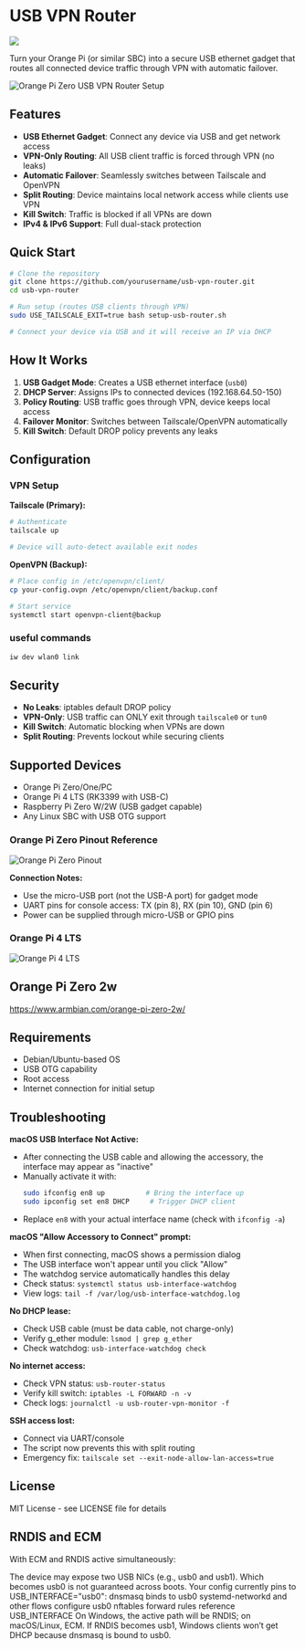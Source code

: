 # USB VPN Router

![](./images/routing.webp)

Turn your Orange Pi (or similar SBC) into a secure USB ethernet gadget that routes all connected device traffic through VPN with automatic failover.

![Orange Pi Zero USB VPN Router Setup](images/orangepi-zero-setup.webp)

## Features

- **USB Ethernet Gadget**: Connect any device via USB and get network access
- **VPN-Only Routing**: All USB client traffic is forced through VPN (no leaks)
- **Automatic Failover**: Seamlessly switches between Tailscale and OpenVPN
- **Split Routing**: Device maintains local network access while clients use VPN
- **Kill Switch**: Traffic is blocked if all VPNs are down
- **IPv4 & IPv6 Support**: Full dual-stack protection

## Quick Start

```bash
# Clone the repository
git clone https://github.com/yourusername/usb-vpn-router.git
cd usb-vpn-router

# Run setup (routes USB clients through VPN)
sudo USE_TAILSCALE_EXIT=true bash setup-usb-router.sh

# Connect your device via USB and it will receive an IP via DHCP
```

## How It Works

1. **USB Gadget Mode**: Creates a USB ethernet interface (`usb0`)
2. **DHCP Server**: Assigns IPs to connected devices (192.168.64.50-150)
3. **Policy Routing**: USB traffic goes through VPN, device keeps local access
4. **Failover Monitor**: Switches between Tailscale/OpenVPN automatically
5. **Kill Switch**: Default DROP policy prevents any leaks

## Configuration

### VPN Setup

**Tailscale (Primary):**
```bash
# Authenticate
tailscale up

# Device will auto-detect available exit nodes
```

**OpenVPN (Backup):**
```bash
# Place config in /etc/openvpn/client/
cp your-config.ovpn /etc/openvpn/client/backup.conf

# Start service
systemctl start openvpn-client@backup
```


### useful commands

```bash
iw dev wlan0 link
```

## Security

- **No Leaks**: iptables default DROP policy
- **VPN-Only**: USB traffic can ONLY exit through `tailscale0` or `tun0`
- **Kill Switch**: Automatic blocking when VPNs are down
- **Split Routing**: Prevents lockout while securing clients

## Supported Devices

- Orange Pi Zero/One/PC
- Orange Pi 4 LTS (RK3399 with USB-C)
- Raspberry Pi Zero W/2W (USB gadget capable)
- Any Linux SBC with USB OTG support

### Orange Pi Zero Pinout Reference
![Orange Pi Zero Pinout](images/pinout.webp)

**Connection Notes:**
- Use the micro-USB port (not the USB-A port) for gadget mode
- UART pins for console access: TX (pin 8), RX (pin 10), GND (pin 6)
- Power can be supplied through micro-USB or GPIO pins

### Orange Pi 4 LTS

![Orange Pi 4 LTS](images/orangepi4lts-pinout.webp)

## Orange Pi Zero 2w

https://www.armbian.com/orange-pi-zero-2w/


## Requirements

- Debian/Ubuntu-based OS
- USB OTG capability
- Root access
- Internet connection for initial setup

## Troubleshooting


**macOS USB Interface Not Active:**
- After connecting the USB cable and allowing the accessory, the interface may appear as "inactive"
- Manually activate it with:
  ```bash
  sudo ifconfig en8 up          # Bring the interface up
  sudo ipconfig set en8 DHCP     # Trigger DHCP client
  ```
- Replace `en8` with your actual interface name (check with `ifconfig -a`)

**macOS "Allow Accessory to Connect" prompt:**
- When first connecting, macOS shows a permission dialog
- The USB interface won't appear until you click "Allow"
- The watchdog service automatically handles this delay
- Check status: `systemctl status usb-interface-watchdog`
- View logs: `tail -f /var/log/usb-interface-watchdog.log`

**No DHCP lease:**
- Check USB cable (must be data cable, not charge-only)
- Verify g_ether module: `lsmod | grep g_ether`
- Check watchdog: `usb-interface-watchdog check`

**No internet access:**
- Check VPN status: `usb-router-status`
- Verify kill switch: `iptables -L FORWARD -n -v`
- Check logs: `journalctl -u usb-router-vpn-monitor -f`

**SSH access lost:**
- Connect via UART/console
- The script now prevents this with split routing
- Emergency fix: `tailscale set --exit-node-allow-lan-access=true`

## License

MIT License - see LICENSE file for details


## RNDIS and ECM

With ECM and RNDIS active simultaneously:

The device may expose two USB NICs (e.g., usb0 and usb1). Which becomes usb0 is not guaranteed across boots.
Your config currently pins to USB_INTERFACE="usb0":
dnsmasq binds to usb0
systemd-networkd and other flows configure usb0
nftables forward rules reference USB_INTERFACE
On Windows, the active path will be RNDIS; on macOS/Linux, ECM. If RNDIS becomes usb1, Windows clients won’t get DHCP because dnsmasq is bound to usb0.
